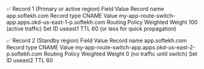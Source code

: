 ✅ Record 1 (Primary or active region)
Field	Value
Record name	app.softekh.com
Record type	CNAME
Value	my-app-route-switch-app.apps.okd-us-east-1-p.softekh.com
Routing Policy	Weighted
Weight	100 (active traffic)
Set ID	useast1
TTL	60 (or less for quick propagation)

✅ Record 2 (Standby region)
Field	Value
Record name	app.softekh.com
Record type	CNAME
Value	my-app-route-switch-app.apps.okd-us-east-2-p.softekh.com
Routing Policy	Weighted
Weight	0 (no traffic until switch)
Set ID	useast2
TTL	60
